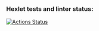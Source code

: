 ### Hexlet tests and linter status:
[![Actions Status](https://github.com/pletnev-aa/python-web-development-project-lvl4/workflows/hexlet-check/badge.svg)](https://github.com/pletnev-aa/python-web-development-project-lvl4/actions)